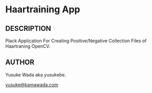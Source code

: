 
# Haartraining App

## DESCRIPTION

Plack Application For Creating Positive/Negative Collection Files of Haartraning OpenCV.

## AUTHOR

Yusuke Wada aka yusukebe.

yusuke@kamawada.com


